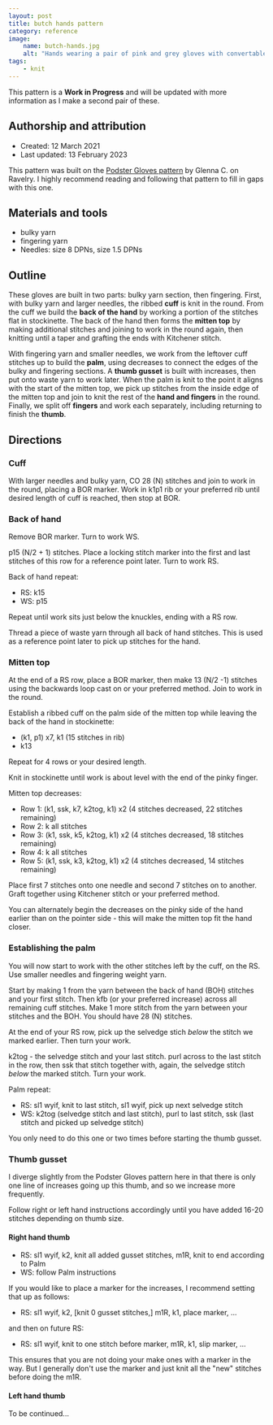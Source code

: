 ```yaml
---
layout: post
title: butch hands pattern
category: reference
image: 
    name: butch-hands.jpg
    alt: "Hands wearing a pair of pink and grey gloves with convertable mitten tops."
tags:
    - knit
---
```


This pattern is a **Work in Progress** and will be updated with more information as I make a second pair of these.

## Authorship and attribution

- Created: 12 March 2021
- Last updated: 13 February 2023

This pattern was built on the [Podster Gloves pattern](https://www.ravelry.com/patterns/library/podster-gloves) by Glenna C. on Ravelry. I highly recommend reading and following that pattern to fill in gaps with this one.

## Materials and tools

- bulky yarn
- fingering yarn
- Needles: size 8 DPNs, size 1.5 DPNs

## Outline

These gloves are built in two parts: bulky yarn section, then fingering. First, with bulky yarn and larger needles, the ribbed **cuff** is knit in the round. From the cuff we build the **back of the hand** by working a portion of the stitches flat in stockinette. The back of the hand then forms the **mitten top** by making additional stitches and joining to work in the round again, then knitting until a taper and grafting the ends with Kitchener stitch.

With fingering yarn and smaller needles, we work from the leftover cuff stitches up to build the **palm**, using decreases to connect the edges of the bulky and fingering sections. A **thumb gusset** is built with increases, then put onto waste yarn to work later. When the palm is knit to the point it aligns with the start of the mitten top, we pick up stitches from the inside edge of the mitten top and join to knit the rest of the **hand and fingers** in the round. Finally, we split off **fingers** and work each separately, including returning to finish the **thumb**.

## Directions

### Cuff

With larger needles and bulky yarn, CO 28 (N) stitches and join to work in the round, placing a BOR marker. Work in k1p1 rib or your preferred rib until desired length of cuff is reached, then stop at BOR.

### Back of hand

Remove BOR marker. Turn to work WS.

p15 (N/2 + 1) stitches. Place a locking stitch marker into the first and last stitches of this row for a reference point later. Turn to work RS.

Back of hand repeat:
- RS: k15
- WS: p15

Repeat until work sits just below the knuckles, ending with a RS row.

Thread a piece of waste yarn through all back of hand stitches. This is used as a reference point later to pick up stitches for the hand.

### Mitten top

At the end of a RS row, place a BOR marker, then make 13 (N/2 -1) stitches using the backwards loop cast on or your preferred method. Join to work in the round.

Establish a ribbed cuff on the palm side of the mitten top while leaving the back of the hand in stockinette:
- (k1, p1) x7, k1 (15 stitches in rib)
- k13

Repeat for 4 rows or your desired length.

Knit in stockinette until work is about level with the end of the pinky finger.

Mitten top decreases:
- Row 1:		(k1, ssk, k7, k2tog, k1) x2 (4 stitches decreased, 22 stitches remaining)
- Row 2:		k all stitches
- Row 3:		(k1, ssk, k5, k2tog, k1) x2 (4 stitches decreased, 18 stitches remaining)
- Row 4:		k all stitches
- Row 5:		(k1, ssk, k3, k2tog, k1) x2 (4 stitches decreased, 14 stitches remaining)

Place first 7 stitches onto one needle and second 7 stitches on to another. Graft together using Kitchener stitch or your preferred method.

You can alternately begin the decreases on the pinky side of the hand earlier than on the pointer side - this will make the mitten top fit the hand closer.

### Establishing the palm

You will now start to work with the other stitches left by the cuff, on the RS. Use smaller needles and fingering weight yarn.

Start by making 1 from the yarn between the back of hand (BOH) stitches and your first stitch. Then kfb (or your preferred increase) across all remaining cuff stitches. Make 1 more stitch from the yarn between your stitches and the BOH. You should have 28 (N) stitches.

At the end of your RS row, pick up the selvedge stich *below* the stitch we marked earlier. Then turn your work.

k2tog - the selvedge stitch and your last stitch. purl across to the last stitch in the row, then ssk that stitch together with, again, the selvedge stitch *below* the marked stitch. Turn your work.

Palm repeat:

- RS: sl1 wyif, knit to last stitch, sl1 wyif, pick up next selvedge stitch
- WS: k2tog (selvedge stitch and last stitch), purl to last stitch, ssk (last stitch and picked up selvedge stitch)

You only need to do this one or two times before starting the thumb gusset.

### Thumb gusset

I diverge slightly from the Podster Gloves pattern here in that there is only one line of increases going up this thumb, and so we increase more frequently.

Follow right or left hand instructions accordingly until you have added 16-20 stitches depending on thumb size.

#### Right hand thumb

- RS: sl1 wyif, k2, knit all added gusset stitches, m1R, knit to end according to Palm
- WS: follow Palm instructions

If you would like to place a marker for the increases, I recommend setting that up as follows:

- RS: sl1 wyif, k2, [knit 0 gusset stitches,] m1R, k1, place marker, ...

and then on future RS:

- RS: sl1 wyif, knit to one stitch before marker, m1R, k1, slip marker, ...

This ensures that you are not doing your make ones with a marker in the way. But I generally don't use the marker and just knit all the "new" stitches before doing the m1R.

#### Left hand thumb

To be continued...
